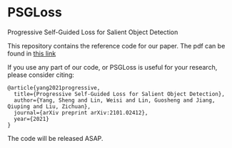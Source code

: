 # PSGLoss
Progressive Self-Guided Loss for Salient Object Detection

This repository contains the reference code for our paper. The pdf can be found in [this link](https://arxiv.org/pdf/2101.02412.pdf)

If you use any part of our code, or PSGLoss is useful for your research, please consider citing:
```
@article{yang2021progressive,
  title={Progressive Self-Guided Loss for Salient Object Detection},
  author={Yang, Sheng and Lin, Weisi and Lin, Guosheng and Jiang, Qiuping and Liu, Zichuan},
  journal={arXiv preprint arXiv:2101.02412},
  year={2021}
}
```

The code will be released ASAP.
